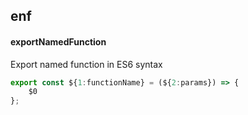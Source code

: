 ## enf
#### exportNamedFunction
Export named function in ES6 syntax
```js
export const ${1:functionName} = (${2:params}) => {
	$0
};

```